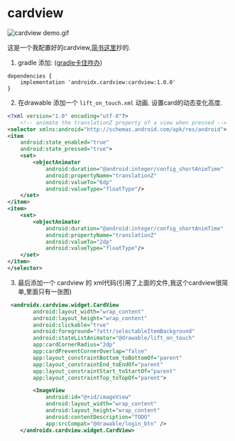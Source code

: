 # cardview

![cardview demo.gif](http://ww1.sinaimg.cn/large/0083vuQJly1gdy4oyv8rog309v07lwg7.gif)

这是一个我配置好的cardview,[简书这里](https://www.jianshu.com/p/31f163f5c9d9)抄的.

1. gradle 添加: ([gradle卡住咋办](https://blog.csdn.net/u011622280/article/details/88051981))

```
dependencies {
    implementation 'androidx.cardview:cardview:1.0.0'
}
```

2. 在drawable 添加一个 `lift_on_touch.xml` 动画. 设置card的动态变化高度.

```xml
<?xml version="1.0" encoding="utf-8"?>
    <!-- animate the translationZ property of a view when pressed -->
<selector xmlns:android="http://schemas.android.com/apk/res/android">
<item
    android:state_enabled="true"
    android:state_pressed="true">
    <set>
        <objectAnimator
            android:duration="@android:integer/config_shortAnimTime"
            android:propertyName="translationZ"
            android:valueTo="6dp"
            android:valueType="floatType"/>
    </set>
</item>
<item>
    <set>
        <objectAnimator
            android:duration="@android:integer/config_shortAnimTime"
            android:propertyName="translationZ"
            android:valueTo="2dp"
            android:valueType="floatType"/>
    </set>
</item>
</selector>
```

3. 最后添加一个 cardview 的 xml代码(引用了上面的文件,我这个cardview很简单,里面只有一张图)

```xml
 <androidx.cardview.widget.CardView
        android:layout_width="wrap_content"
        android:layout_height="wrap_content"
        android:clickable="true"
        android:foreground="?attr/selectableItemBackground"
        android:stateListAnimator="@drawable/lift_on_touch"
        app:cardCornerRadius="2dp"
        app:cardPreventCornerOverlap="false"
        app:layout_constraintBottom_toBottomOf="parent"
        app:layout_constraintEnd_toEndOf="parent"
        app:layout_constraintStart_toStartOf="parent"
        app:layout_constraintTop_toTopOf="parent">

        <ImageView
            android:id="@+id/imageView"
            android:layout_width="wrap_content"
            android:layout_height="wrap_content"
            android:contentDescription="TODO"
            app:srcCompat="@drawable/login_btn" />
    </androidx.cardview.widget.CardView>
```